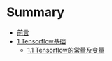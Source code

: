 # Summary

* [前言](README.md)
* [1 Tensorflow基础](chapter1.md)
  * [1.1 Tensorflow的常量及变量](tensorflowde-chang-liang-ji-bian-liang.md)


